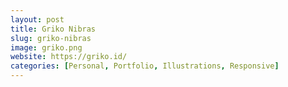 ```yaml
---
layout: post
title: Griko Nibras
slug: griko-nibras
image: griko.png
website: https://griko.id/
categories: [Personal, Portfolio, Illustrations, Responsive]
---
```

